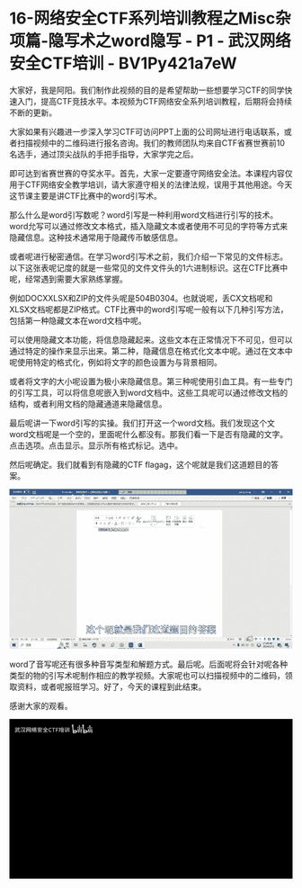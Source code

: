 # 16-网络安全CTF系列培训教程之Misc杂项篇-隐写术之word隐写 - P1 - 武汉网络安全CTF培训 - BV1Py421a7eW

大家好，我是阿阳。我们制作此视频的目的是希望帮助一些想要学习CTF的同学快速入门，提高CTF竞技水平。本视频为CTF网络安全系列培训教程，后期将会持续不断的更新。

大家如果有兴趣进一步深入学习CTF可访问PPT上面的公司网址进行电话联系，或者扫描视频中的二维码进行报名咨询。我们的教师团队均来自CTF省赛世赛前10名选手，通过顶尖战队的手把手指导，大家学完之后。

即可达到省赛世赛的夺奖水平。首先，大家一定要遵守网络安全法。本课程内容仅用于CTF网络安全教学培训，请大家遵守相关的法律法规，误用于其他用途。今天这节课主要是讲CTF比赛中的word引写术。

那么什么是word引写数呢？word引写是一种利用word文档进行引写的技术。word允写可以通过修改文本格式，插入隐藏文本或者使用不可见的字符等方式来隐藏信息。这种技术通常用于隐藏传币敏感信息。

或者呢进行秘密通信。在学习word引写术之前，我们介绍一下常见的文件标志。以下这张表呢记度的就是一些常见的文件文件头的1六进制标识。这在CTF比赛中呢，经常遇到需要大家熟练掌握。

例如DOCXXLSX和ZIP的文件头呢是504B0304。也就说呢，丢CX文档呢和XLSX文档呢都是ZIP格式。CTF比赛中的word引写呢一般有以下几种引写方法，包括第一种隐藏文本在word文档中呢。

可以使用隐藏文本功能，将信息隐藏起来。这些文本在正常情况下不可见，但可以通过特定的操作来显示出来。第二种，隐藏信息在格式化文本中呢。通过在文本中呢使用特定的格式化，例如将文字的颜色设置为与背景相同。

或者将文字的大小呢设置为极小来隐藏信息。第三种呢使用引血工具。有一些专门的引写工具，可以将信息呢嵌入到word文档中。这些工具呢可以通过修改文档的结构，或者利用文档的隐藏通道来隐藏信息。

最后呢讲一下word引写的实操。我们打开这一个word文档。我们发现这个文word文档呢是一个空的，里面呢什么都没有。那我们看一下是否有隐藏的文字。点击选项。点击显示。显示所有格式标记。选中。

然后呢确定。我们就看到有隐藏的CTF flagag，这个呢就是我们这道题目的答案。

![](img/994d17a9a4bf3e20d488878e9dc2b866_1.png)

word了音写呢还有很多种音写类型和解题方式。最后呢。后面呢将会针对呢各种类型的物的引写术呢制作相应的教学视频。大家呢也可以扫描视频中的二维码，领取资料，或者呢报班学习。好了，今天的课程到此结束。

感谢大家的观看。

![](img/994d17a9a4bf3e20d488878e9dc2b866_3.png)